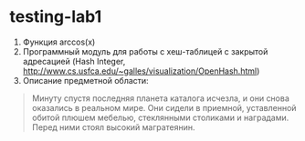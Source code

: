 # testing-lab1
1. Функция arccos(x)
2. Программный модуль для работы c хеш-таблицей с закрытой адресацией (Hash Integer, http://www.cs.usfca.edu/~galles/visualization/OpenHash.html)
3. Описание предметной области:
>Минуту спустя последняя планета каталога исчезла, и они снова оказались в реальном мире. 
>Они сидели в приемной, уставленной обитой плюшем мебелью, стеклянными столиками и наградами. 
>Перед ними стоял высокий магратеянин.
